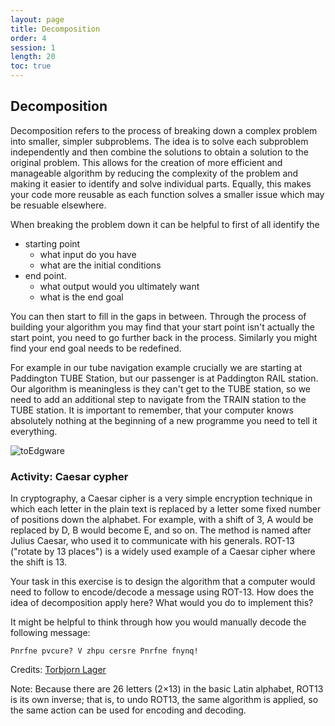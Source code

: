 ```yaml
---
layout: page
title: Decomposition
order: 4
session: 1
length: 20
toc: true
---
```


## Decomposition

Decomposition refers to the process of breaking down a complex problem into smaller, simpler subproblems. The idea is to solve each subproblem independently 
and then combine the solutions to obtain a solution to the original problem. This allows for the creation of more efficient and manageable algorithm by 
reducing the complexity of the problem and making it easier to identify and solve individual parts. Equally, this makes your code more reusable as each function 
solves a smaller issue which may be resuable elsewhere. 

When breaking the problem down it can be helpful to first of all identify the 
* starting point
    * what input do you have
    * what are the initial conditions
* end point. 
    * what output would you ultimately want
    * what is the end goal 

You can then start to fill in the gaps in between. Through the process of building your algorithm you may find that your start point isn't actually the start point, you need to go further back in the process. Similarly you might find your end goal needs to be redefined.

For example in our tube navigation example crucially we are starting at Paddington TUBE Station, but our passenger is at Paddington RAIL station. Our algorithm is meaningless is they can't get to the TUBE station, so we need to add an additional step to navigate from the TRAIN station to the TUBE station. It is important to remember, that your computer knows absolutely nothing at the beginning of a new programme you need to tell it everything. 

![toEdgware](../images/directions.png)

### Activity: Caesar cypher 

In cryptography, a Caesar cipher is a very simple encryption technique in which each letter in the plain text is replaced by a letter some fixed number of positions down the alphabet. For example, with a shift of 3, A would be replaced by D, B would become E, and so on. The method is named after Julius Caesar, who used it to communicate with his generals. ROT-13 ("rotate by 13 places") is a widely used example of a Caesar cipher where the shift is 13. 

Your task in this exercise is to design the algorithm that a computer would need to follow to encode/decode a message using ROT-13.  How does the idea of decomposition apply here? What would you do to implement this? 

It might be helpful to think through how you would manually decode the following message:

```
Pnrfne pvcure? V zhpu cersre Pnrfne fnynq!
```



Credits: [Torbjorn Lager](https://www.gu.se/en/about/find-staff/torbjornlager)

Note: Because there are 26 letters (2×13) in the basic Latin alphabet, ROT13 is its own inverse; that is, to undo ROT13, the same algorithm is applied, so the same action can be used for encoding and decoding.

